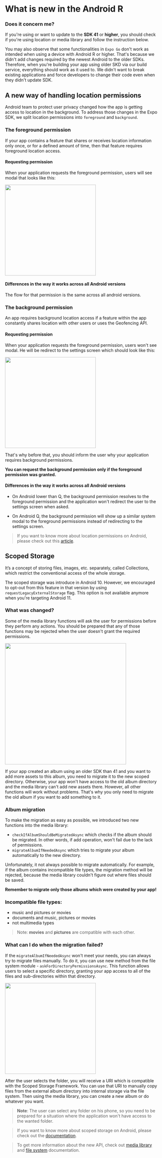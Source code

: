# What is new in the Android R

### Does it concern me?

If you're using or want to update to the **SDK 41** or **higher**, you should check if you're using location or media library and follow the instruction below.

You may also observe that some functionalities in `Expo Go` don't work as intended when using a device with Android R or higher. That's because we didn't add changes required by the newest Android to the older SDKs. Therefore, when you're building your app using older SKD via our build service, everything should work as it used to.
We didn't want to break existing applications and force developers to change their code even when they didn't update SDK.

## A new way of handling location permissions

Android team to protect user privacy changed how the app is getting access to location in the background. To address those changes in the Expo SDK, we split location permissions into `foreground` and `background`.

### The foreground permission

If your app contains a feature that shares or receives location information only once, or for a defined amount of time, then that feature requires foreground location access.

#### Requesting permission

When your application requests the foreground permission, users will see modal that looks like this:

[<img src="./assets/android-r/foreground_permissions_modal.png" width="300" />](./assets/asc-app-id/finding-app-id.png)

#### Differences in the way it works across all Android versions

The flow for that permission is the same across all android versions.

### The background permission

An app requires background location access if a feature within the app constantly shares location with other users or uses the Geofencing API.

#### Requesting permission

When your application requests the foreground permission, users won't see modal. He will be redirect to the settings screen which should look like this:

[<img src="./assets/android-r/background_permissions_modal.png" width="300" />](./assets/asc-app-id/finding-app-id.png)

That's why before that, you should inform the user why your application requires background permissions.

**You can request the background permission only if the foreground permission was granted.**

#### Differences in the way it works across all Android versions

- On Android lower than Q, the background permission resolves to the foreground permission and the application won't redirect the user to the settings screen when asked.

- On Android Q, the background permission will show up a similar system modal to the foreground permissions instead of redirecting to the settings screen.

> If you want to know more about location permissions on Android, please check out this [article](https://medium.com/@ty2/understanding-permissions-for-background-location-on-android-11-and-below-bc3ad9be320a).

## Scoped Storage

It’s a concept of storing files, images, etc. separately, called Collections, which restrict the conventional access of the whole storage.

The scoped storage was introduce in Android 10. However, we encouraged to opt-out from this feature in that version by using `requestLegacyExternalStorage` flag. This option is not available anymore when you're targeting Android 11.

### What was changed?

Some of the media library functions will ask the user for permissions before they perform any actions. You should be prepared that any of those functions may be rejected when the user doesn't grant the required permissions.

[<img src="./assets/android-r/modifying_media_request.png" width="400" />](./assets/asc-app-id/finding-app-id.png)

If your app created an album using an older SDK than 41 and you want to add more assets to this album, you need to migrate it to the new scoped directory. Otherwise, your app won't have access to the old album directory and the media library can't add new assets there. However, all other functions will work without problems. That's why you only need to migrate the old album if you want to add something to it.

### Album migration

To make the migration as easy as possible, we introduced two new functions into the media library:

- `checkIfAlbumShouldBeMigratedAsync` which checks if the album should be migrated. In other words, if add operation, won't fail due to the lack of permissions.
- `migrateAlbumIfNeededAsync` which tries to migrate your album automatically to the new directory.

Unfortunately, it not always possible to migrate automatically. For example, if the album contains incompatible file types, the migration method will be rejected, because the media library couldn't figure out where files should be saved.

**Remember to migrate only those albums which were created by your app!**

### Incompatible file types:

- music and pictures or movies
- documents and music, pictures or movies
- not multimedia types

> Note: **movies** and **pictures** are compatible with each other.

### What can I do when the migration failed?

If the `migrateAlbumIfNeededAsync` won't meet your needs, you can always try to migrate files manually. To do it, you can use new method from the file system module - `askForDirectoryPermissionsAsync`. This function allows users to select a specific directory, granting your app access to all of the files and sub-directories within that directory.

[<img src="./assets/android-r/ask_for_dir_permissions.png" width="300" />](./assets/asc-app-id/finding-app-id.png)

After the user selects the folder, you will receive a URI which is compatible with the Scoped Storage Framework. You can use that URI to manually copy files from the external album directory into internal storage via the file system. Then using the media library, you can create a new album or do whatever you want.

> **Note**: The user can select any folder on his phone, so you need to be prepared for a situation where the application won't have access to the wanted folder.

> If you want to know more about scoped storage on Android, please check out the [documentation](https://developer.android.com/about/versions/11/privacy/storage).

> To get more information about the new API, check out [media library](https://docs.expo.io/versions/latest/sdk/media-library/) and [file system](https://docs.expo.io/versions/latest/sdk/filesystem/) documentation.
